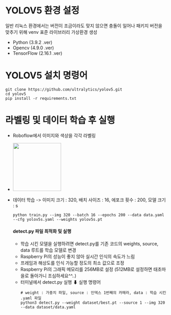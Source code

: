 # YOLOV5 환경 설정

일반 리눅스 환경에서는 버전이 조금이라도 맞지 않으면 충돌이 일어나 패키지 버전을 맞추기 위해 venv 표준 라이브러리 가상환경 생성
- Python (3.9.2 .ver)
- Opencv (4.9.0 .ver)
- TensorFlow (2.16.1 .ver)

# YOLOV5 설치 명령어 

```
git clone https://github.com/ultralytics/yolov5.git
cd yolov5
pip install -r requirements.txt
```

# 라벨링 및 데이터 학습 후 실행

- Roboflow에서 이미지와 색상을 각각 라벨링
- <img src="https://github.com/jjang-yu/Smart_Factory/assets/160578079/bd260f54-e4a6-4b88-a688-e17e5ed95c51" widht="150" height="150"/>
- 데이터 학습 -> 이미지 크기 : 320, 배치 사이즈 : 16, 에포크 횟수 : 200, 모델 크기 : s
  ```
  python train.py --img 320 --batch 16 --epochs 200 --data data.yaml --cfg yolov5s.yaml --weights yolov5s.pt
  ```
  #### detect.py 파일 최적화 및 실행

  - 학습 시킨 모델을 실행하려면 detect.py를 기존 코드의 weights, source, data 루트를 학습 모델로 변경
  - Raspberry Pi의 성능이 좋지 않아 실시간 인식의 속도가 느림
  - 프레임과 해상도를 인식 가능할 정도의 최소 값으로 조정
  - Raspberry Pi의 그래픽 메모리를 256MB로 설정 (512MB로 설정하면 태초마을로 돌아가니 조심하세요^^..)
  - 터미널에서 detect.py 실행 ⬇ 실행 명령어
    ```
    # weight : 가중치 파일, source : 인덱스 1번째의 카메라, data : 학습 시킨 .yaml 파일
    python3 detect.py --weight dataset/best.pt --source 1 --img 320 --data dataset/data.yaml
    ```
